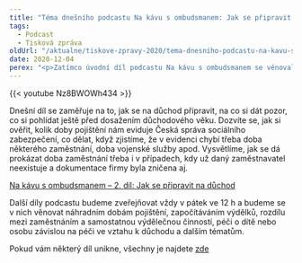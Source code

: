 ```yaml
---
title: "Téma dnešního podcastu Na kávu s ombudsmanem: Jak se připravit na důchod"
tags:
  - Podcast
  - Tisková zpráva
oldUrl: "/aktualne/tiskove-zpravy-2020/tema-dnesniho-podcastu-na-kavu-s-ombudsmanem-jak-se-pripravit-na-duchod"
date: 2020-12-04
perex: "<p>Zatímco úvodní díl podcastu Na kávu s ombudsmanem se věnoval obecně činnosti a působnosti ombudsmana, ode dneška se v následujících čtyřech dílech zaměříme na téma důchodů a postupně v nich vysvětlíme vše, co by lidé měli v souvislosti s důchody vědět.</p>"
---
```


{{< youtube Nz8BWOWh434 >}}<!-- imported from the old website -->

<p>Dnešní díl se zaměřuje na to, jak se na důchod připravit, na co si dát pozor, co si pohlídat ještě před dosažením důchodového věku. Dozvíte se, jak si ověřit, kolik doby pojištění nám eviduje Česká správa sociálního zabezpečení, co dělat, když zjistíme, že v evidenci chybí třeba doba některého zaměstnání, doba vojenské služby apod. Vysvětlíme, jak se dá prokázat doba zaměstnání třeba i v případech, kdy už daný zaměstnavatel neexistuje a dokumentace firmy byla zničena aj.</p> <p><a href="https://www.youtube.com/watch?v=Nz8BWOWh434&amp;list=PLWNv_IxgJdEKvV9-ZYu7VTxvc1SjDRb2i&amp;index=2&amp;ab_channel=Ombudsman" target="_blank">Na kávu s ombudsmanem – 2. díl: Jak se připravit na důchod</a></p> <p>Další díly podcastu budeme zveřejňovat vždy v pátek ve 12 h a budeme se v nich věnovat náhradním dobám pojištění, započítáváním výdělků, rozdílu mezi zaměstnáním a samostatnou výdělečnou činností, péči o dítě nebo osobu závislou na péči ve vztahu k důchodu a dalším tématům.</p> <p>Pokud vám některý díl unikne, všechny je najdete <a href="https://www.youtube.com/playlist?list=PLWNv_IxgJdEKvV9-ZYu7VTxvc1SjDRb2i" target="_blank">zde</a></p>
